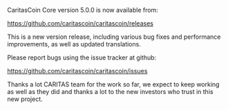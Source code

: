 CaritasCoin Core version 5.0.0 is now available from:

  <https://github.com/caritascoin/caritascoin/releases>

This is a new version release, including various bug fixes and
performance improvements, as well as updated translations.

Please report bugs using the issue tracker at github:

  <https://github.com/caritascoin/caritascoin/issues>

Thanks a lot CARITAS team for the work so far, we expect to keep working as well as they did and thanks a lot to the new investors who trust in this new project.